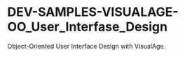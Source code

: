 DEV-SAMPLES-VISUALAGE-OO_User_Interfase_Design
==============================================

 Object-Oriented User Interface Design with VisualAge. 
